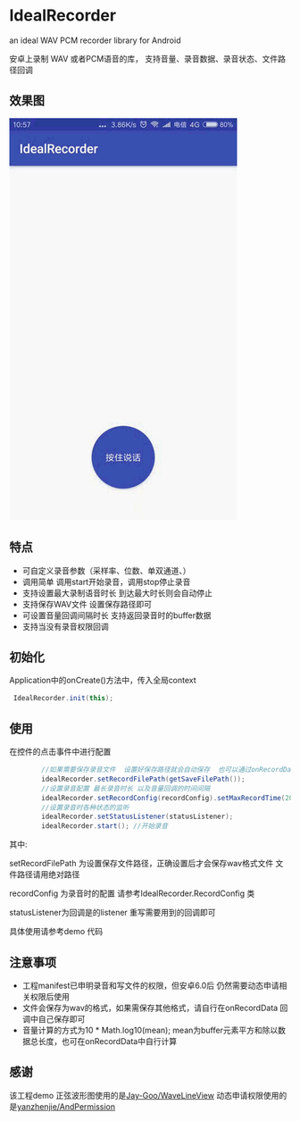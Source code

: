 # IdealRecorder
an ideal WAV PCM recorder library for Android 

安卓上录制 WAV 或者PCM语音的库， 支持音量、录音数据、录音状态、文件路径回调



## 效果图
<img src="gif/screenrecorder.gif"/>

## 特点

- 可自定义录音参数（采样率、位数、单双通道、）
- 调用简单 调用start开始录音，调用stop停止录音
- 支持设置最大录制语音时长 到达最大时长则会自动停止
- 支持保存WAV文件 设置保存路径即可
- 可设置音量回调间隔时长 支持返回录音时的buffer数据
- 支持当没有录音权限回调



## 初始化

Application中的onCreate()方法中，传入全局context

```java
 IdealRecorder.init(this);
```



## 使用

在控件的点击事件中进行配置

```java
   		//如果需要保存录音文件  设置好保存路径就会自动保存  也可以通过onRecordData 回调自己保存  不设置 不会保存录音
    	idealRecorder.setRecordFilePath(getSaveFilePath());
        //设置录音配置 最长录音时长 以及音量回调的时间间隔
        idealRecorder.setRecordConfig(recordConfig).setMaxRecordTime(20000).setVolumeInterval(200);
        //设置录音时各种状态的监听
        idealRecorder.setStatusListener(statusListener);
        idealRecorder.start(); //开始录音
```

其中:

setRecordFilePath 为设置保存文件路径，正确设置后才会保存wav格式文件  文件路径请用绝对路径

recordConfig 为录音时的配置 请参考IdealRecorder.RecordConfig 类

statusListener为回调是的listener 重写需要用到的回调即可

具体使用请参考demo 代码





## 注意事项

- 工程manifest已申明录音和写文件的权限，但安卓6.0后 仍然需要动态申请相关权限后使用
- 文件会保存为wav的格式，如果需保存其他格式，请自行在onRecordData 回调中自己保存即可
- 音量计算的方式为10 * Math.log10(mean); mean为buffer元素平方和除以数据总长度，也可在onRecordData中自行计算




## 感谢

该工程demo 正弦波形图使用的是[Jay-Goo/WaveLineView](https://github.com/Jay-Goo/WaveLineView)
动态申请权限使用的是[yanzhenjie/AndPermission](https://github.com/yanzhenjie/AndPermission)

